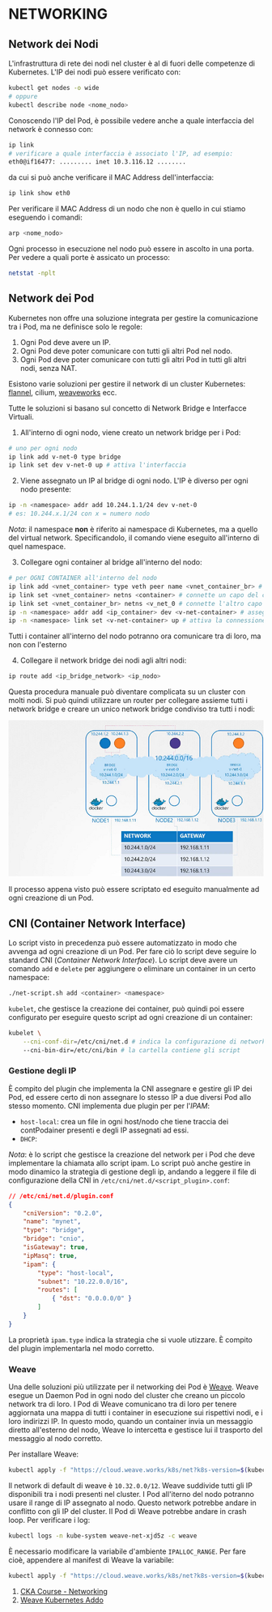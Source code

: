 # NETWORKING

## Network dei Nodi

L'infrastruttura di rete dei nodi nel cluster è al di fuori delle competenze di Kubernetes.
L'IP dei nodi può essere verificato con:

```bash
kubectl get nodes -o wide
# oppure
kubectl describe node <nome_nodo>
```

Conoscendo l'IP del Pod, è possibile vedere anche a quale interfaccia del network è connesso con:

```bash
ip link
# verificare a quale interfaccia è associato l'IP, ad esempio:
eth0@if16477: ......... inet 10.3.116.12 ........
```

da cui si può anche verificare il MAC Address dell'interfaccia:

```bash
ip link show eth0
```

Per verificare il MAC Address di un nodo che non è quello in cui stiamo eseguendo i comandi:

```bash
arp <nome_nodo>
```

Ogni processo in esecuzione nel nodo può essere in ascolto in una porta. Per vedere a quali porte è assicato un processo:

```bash
netstat -nplt
```

## Network dei Pod

Kubernetes non offre una soluzione integrata per gestire la comunicazione tra i Pod, ma ne definisce solo le regole:

1. Ogni Pod deve avere un IP.
2. Ogni Pod deve poter comunicare con tutti gli altri Pod nel nodo.
3. Ogni Pod deve poter comunicare con tutti gli altri Pod in tutti gli altri nodi, senza NAT.

Esistono varie soluzioni per gestire il network di un cluster Kubernetes: [flannel](https://github.com/flannel-io/flannel), cilium, [weaveworks](https://www.weave.works) ecc.

Tutte le soluzioni si basano sul concetto di Network Bridge e Interfacce Virtuali.

1. All'interno di ogni nodo, viene creato un network bridge per i Pod:

```bash
# uno per ogni nodo
ip link add v-net-0 type bridge
ip link set dev v-net-0 up # attiva l'interfaccia
```

2. Viene assegnato un IP al bridge di ogni nodo. L'IP è diverso per ogni nodo presente:

```bash
ip -n <namespace> addr add 10.244.1.1/24 dev v-net-0
# es: 10.244.x.1/24 con x = numero nodo
```

*Nota*: il namespace __non__ è riferito ai namespace di Kubernetes, ma a quello del virtual network. Specificandolo, il comando viene eseguito all'interno di quel namespace.

3. Collegare ogni container al bridge all'interno del nodo:

```bash
# per OGNI CONTAINER all'interno del nodo
ip link add <vnet_container> type veth peer name <vnet_container_br> # crea i connettori virtuali
ip link set <vnet_container> netns <container> # connette un capo del connettore al container
ip link set <vnet_container_br> netns <v_net_0 # connette l'altro capo al bridge network
ip -n <namespace> addr add <ip_container> dev <v-net-container> # assegna un indirizzo al container
ip -n <namespace> link set <v-net-container> up # attiva la connessione
```

Tutti i container all'interno del nodo potranno ora comunicare tra di loro, ma non con l'esterno

4. Collegare il network bridge dei nodi agli altri nodi:

```bash
ip route add <ip_bridge_network> <ip_nodo>
```

Questa procedura manuale può diventare complicata su un cluster con molti nodi. Si può quindi utilizzare un router per collegare assieme tutti i network bridge e creare un unico network bridge condiviso tra tutti i nodi:

![Bridge network con router](/assets/section-9/routing_bridge_network.PNG)

Il processo appena visto può essere scriptato ed eseguito manualmente ad ogni creazione di un Pod.

## CNI (Container Network Interface)

Lo script visto in precedenza può essere automatizzato in modo che avvenga ad ogni creazione di un Pod. Per fare ciò lo script deve seguire lo standard CNI (*Container Network Interface*). Lo script deve avere un comando `add` e `delete` per aggiungere o eliminare un container in un certo namespace:

```bash
./net-script.sh add <container> <namespace>
```

`kubelet`, che gestisce la creazione dei container, può quindi poi essere configurato per eseguire questo script ad ogni creazione di un container:

```bash
kubelet \
    --cni-conf-dir=/etc/cni/net.d # indica la configurazione di networking. Al suo interno c'è il nome dello script da eseguire
    --cni-bin-dir=/etc/cni/bin # la cartella contiene gli script
```

### Gestione degli IP

È compito del plugin che implementa la CNI assegnare e gestire gli IP dei Pod, ed essere certo di non assegnare lo stesso IP a due diversi Pod allo stesso momento.
CNI implementa due plugin per per l'*IPAM*:

* `host-local`: crea un file in ogni host/nodo che tiene traccia dei contPodainer presenti e degli IP assegnati ad essi.
* `DHCP`:

*Nota*: è lo script che gestisce la creazione del network per i Pod che deve implementare la chiamata allo script ipam. Lo script può anche gestire in modo dinamico la strategia di gestione degli ip, andando a leggere il file di configurazione della CNI in `/etc/cni/net.d/<script_plugin>.conf`:

```json
// /etc/cni/net.d/plugin.conf
{
    "cniVersion": "0.2.0",
    "name": "mynet",
    "type": "bridge",
    "bridge": "cnio",
    "isGateway": true,
    "ipMasq": true,
    "ipam": {
        "type": "host-local",
        "subnet": "10.22.0.0/16",
        "routes": [
            { "dst": "0.0.0.0/0" }
        ]
    }
}
```

La proprietà `ipam.type` indica la strategia che si vuole utizzare. È compito del plugin implementarla nel modo corretto.

### Weave

Una delle soluzioni più utilizzate per il networking dei Pod è [Weave](https://www.weave.works). Weave esegue un Daemon Pod in ogni nodo del cluster che creano un piccolo network tra di loro. I Pod di Weave comunicano tra di loro per tenere aggiornata una mappa di tutti i container in esecuzione sui rispettivi nodi, e i loro indirizzi IP. In questo modo, quando un container invia un messaggio diretto all'esterno del nodo, Weave lo intercetta e gestisce lui il trasporto del messaggio al nodo corretto.

Per installare Weave:

```bash
kubectl apply -f "https://cloud.weave.works/k8s/net?k8s-version=$(kubectl version | base64 | tr -d '\n')"
```

Il network di default di weave è `10.32.0.0/12`. Weave suddivide tutti gli IP disponibili tra i nodi presenti nel cluster. I Pod all'iterno del nodo potranno usare il range di IP assegnato al nodo.
Questo network potrebbe andare in conflitto con gli IP del cluster. Il Pod di Weave potrebbe andare in crash loop. Per verificare i log:

```bash
kubectl logs -n kube-system weave-net-xjd5z -c weave
```

È necessario modificare la variabile d'ambiente `IPALLOC_RANGE`. Per fare cioè, appendere al manifest di Weave la variabile:

```bash
kubectl apply -f "https://cloud.weave.works/k8s/net?k8s-version=$(kubectl version | base64 | tr -d '\n')&env.IPALLOC_RANGE=10.50.0.0/16"
```

1. [CKA Course - Networking](https://github.com/kodekloudhub/certified-kubernetes-administrator-course/tree/master/docs/09-Networking)
2. [Weave Kubernetes Addo](https://www.weave.works/docs/net/latest/kubernetes/kube-addon/)
